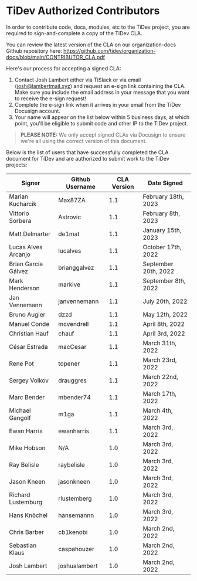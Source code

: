 # TiDev Authorized Contributors
In order to contribute code, docs, modules, etc to the TiDev project, you are required to sign-and-complete a copy of the TiDev CLA.

You can review the latest version of the CLA on our organization-docs Github repository here:
https://github.com/tidev/organization-docs/blob/main/CONTRIBUTOR_CLA.pdf

Here's our process for accepting a signed CLA:

 1. Contact Josh Lambert either via TiSlack or via email (josh@lambertmail.xyz) and request an e-sign link containing the CLA. Make sure you include the email address in your message that you want to receive the e-sign request!
 2. Complete the e-sign link when it arrives in your email from the TiDev Docusign account.
 3. Your name will appear on the list below within 5 business days, at which point, you'll be eligible to submit code and other IP to the TiDev project.
 

> **PLEASE NOTE:** We only accept signed CLAs via Docusign to ensure we're all using the correct version of this document.

Below is the list of users that have successfully completed the CLA document for TiDev and are authorized to submit work to the TiDev projects:

|Signer|Github Username|CLA Version|Date Signed|
|--|--|--|--|
|Marian Kucharcik|Max87ZA|1.1|February 18th, 2023|
|Vittorio Sorbera|Astrovic|1.1|February 8th, 2023|
|Matt Delmarter|de1mat|1.1|January 15th, 2023|
|Lucas Alves Arcanjo|lucalves|1.1|October 17th, 2022|
|Brian García Gálvez|brianggalvez|1.1|September 20th, 2022|
|Mark Henderson|markive|1.1|September 8th, 2022|
|Jan Vennemann|janvennemann|1.1|July 20th, 2022|
|Bruno Augier|dzzd|1.1|May 12th, 2022|
|Manuel Conde|mcvendrell|1.1|April 8th, 2022|
|Christian Hauf|chauf|1.1|April 3rd, 2022|
|César Estrada|macCesar|1.1|March 31th, 2022|
|Rene Pot|topener|1.1|March 23rd, 2022|
|Sergey Volkov|drauggres|1.1|March 22nd, 2022|
|Marc Bender|mbender74|1.1|March 17th, 2022|
|Michael Gangolf|m1ga|1.1|March 4th, 2022|
|Ewan Harris|ewanharris|1.1|March 3rd, 2022|
|Mike Hobson|N/A|1.0|March 3rd, 2022|
|Ray Belisle|raybelisle|1.0|March 3rd, 2022|
|Jason Kneen|jasonkneen|1.0|March 3rd, 2022|
|Richard Lustemburg|rlustemberg|1.0|March 3rd, 2022|
|Hans Knöchel|hansemannn|1.0|March 3rd, 2022|
|Chris Barber|cb1kenobi|1.0|March 2nd, 2022|
|Sebastian Klaus|caspahouzer|1.0|March 2nd, 2022|
|Josh Lambert|joshualambert|1.0|March 2nd, 2022|
